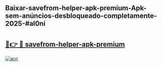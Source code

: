 ## Baixar-savefrom-helper-apk-premium-Apk-sem-anúncios-desbloqueado-completamente-2025-#al0ni

# <h2><a href="https://ainizakaria.my?title=savefrom-helper-apk-premium&ref=20M">🔗👉 🔴 savefrom-helper-apk-premium</a></h2>

[![acn](https://github.com/user-attachments/assets/0f9c940e-d8b0-45ae-aac7-cd30a18b3e1c)](https://ainizakaria.my?title=savefrom-helper-apk-premium&ref=20M)

